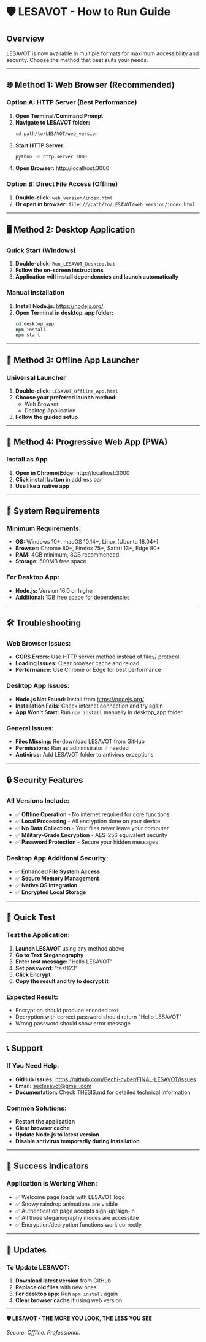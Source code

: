 # 🛡️ LESAVOT - How to Run Guide

## Overview
LESAVOT is now available in multiple formats for maximum accessibility and security. Choose the method that best suits your needs.

---

## 🌐 Method 1: Web Browser (Recommended)

### **Option A: HTTP Server (Best Performance)**
1. **Open Terminal/Command Prompt**
2. **Navigate to LESAVOT folder:**
   ```bash
   cd path/to/LESAVOT/web_version
   ```
3. **Start HTTP Server:**
   ```bash
   python -m http.server 3000
   ```
4. **Open Browser:** http://localhost:3000

### **Option B: Direct File Access (Offline)**
1. **Double-click:** `web_version/index.html`
2. **Or open in browser:** `file:///path/to/LESAVOT/web_version/index.html`

---

## 🖥️ Method 2: Desktop Application

### **Quick Start (Windows)**
1. **Double-click:** `Run_LESAVOT_Desktop.bat`
2. **Follow the on-screen instructions**
3. **Application will install dependencies and launch automatically**

### **Manual Installation**
1. **Install Node.js:** https://nodejs.org/
2. **Open Terminal in desktop_app folder:**
   ```bash
   cd desktop_app
   npm install
   npm start
   ```

---

## 🚀 Method 3: Offline App Launcher

### **Universal Launcher**
1. **Double-click:** `LESAVOT_Offline_App.html`
2. **Choose your preferred launch method:**
   - Web Browser
   - Desktop Application
3. **Follow the guided setup**

---

## 📱 Method 4: Progressive Web App (PWA)

### **Install as App**
1. **Open in Chrome/Edge:** http://localhost:3000
2. **Click install button** in address bar
3. **Use like a native app**

---

## 🔧 System Requirements

### **Minimum Requirements:**
- **OS:** Windows 10+, macOS 10.14+, Linux (Ubuntu 18.04+)
- **Browser:** Chrome 80+, Firefox 75+, Safari 13+, Edge 80+
- **RAM:** 4GB minimum, 8GB recommended
- **Storage:** 500MB free space

### **For Desktop App:**
- **Node.js:** Version 16.0 or higher
- **Additional:** 1GB free space for dependencies

---

## 🛠️ Troubleshooting

### **Web Browser Issues:**
- **CORS Errors:** Use HTTP server method instead of file:// protocol
- **Loading Issues:** Clear browser cache and reload
- **Performance:** Use Chrome or Edge for best performance

### **Desktop App Issues:**
- **Node.js Not Found:** Install from https://nodejs.org/
- **Installation Fails:** Check internet connection and try again
- **App Won't Start:** Run `npm install` manually in desktop_app folder

### **General Issues:**
- **Files Missing:** Re-download LESAVOT from GitHub
- **Permissions:** Run as administrator if needed
- **Antivirus:** Add LESAVOT folder to antivirus exceptions

---

## 🔒 Security Features

### **All Versions Include:**
- ✅ **Offline Operation** - No internet required for core functions
- ✅ **Local Processing** - All encryption done on your device
- ✅ **No Data Collection** - Your files never leave your computer
- ✅ **Military-Grade Encryption** - AES-256 equivalent security
- ✅ **Password Protection** - Secure your hidden messages

### **Desktop App Additional Security:**
- ✅ **Enhanced File System Access**
- ✅ **Secure Memory Management**
- ✅ **Native OS Integration**
- ✅ **Encrypted Local Storage**

---

## 🎯 Quick Test

### **Test the Application:**
1. **Launch LESAVOT** using any method above
2. **Go to Text Steganography**
3. **Enter test message:** "Hello LESAVOT"
4. **Set password:** "test123"
5. **Click Encrypt**
6. **Copy the result and try to decrypt it**

### **Expected Result:**
- Encryption should produce encoded text
- Decryption with correct password should return "Hello LESAVOT"
- Wrong password should show error message

---

## 📞 Support

### **If You Need Help:**
- **GitHub Issues:** https://github.com/Bechi-cyber/FINAL-LESAVOT/issues
- **Email:** seclesavot@gmail.com
- **Documentation:** Check THESIS.md for detailed technical information

### **Common Solutions:**
- **Restart the application**
- **Clear browser cache**
- **Update Node.js to latest version**
- **Disable antivirus temporarily during installation**

---

## 🎉 Success Indicators

### **Application is Working When:**
- ✅ Welcome page loads with LESAVOT logo
- ✅ Snowy raindrop animations are visible
- ✅ Authentication page accepts sign-up/sign-in
- ✅ All three steganography modes are accessible
- ✅ Encryption/decryption functions work correctly

---

## 🔄 Updates

### **To Update LESAVOT:**
1. **Download latest version** from GitHub
2. **Replace old files** with new ones
3. **For desktop app:** Run `npm install` again
4. **Clear browser cache** if using web version

---

**🛡️ LESAVOT - THE MORE YOU LOOK, THE LESS YOU SEE**

*Secure. Offline. Professional.*
